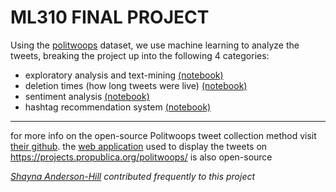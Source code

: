 # ML310 FINAL PROJECT
Using the [politwoops](https://projects.propublica.org/politwoops/) dataset, we use machine learning to analyze the tweets, breaking the project up into the following 4 categories:
  * exploratory analysis and text-mining [(notebook)](https://github.com/barlaensdoonn/ML310-final-project/blob/master/notebooks/deletweet-02-text-mining.ipynb "text-mining notebook")
  * deletion times (how long tweets were live) [(notebook)](https://github.com/barlaensdoonn/ML310-final-project/blob/master/notebooks/deletweet-03-deletion-times.ipynb "deletion times notebook")
  * sentiment analysis [(notebook)](https://github.com/barlaensdoonn/ML310-final-project/blob/master/notebooks/deletweet-04-sentiment-analysis.ipynb "sentiment analysis notebook")
  * hashtag recommendation system [(notebook)](https://github.com/barlaensdoonn/ML310-final-project/blob/master/notebooks/deletweet-05-hashtag-recommender.ipynb "hashtag recommender notebook")

***
for more info on the open-source Politwoops tweet collection method visit [their github](https://github.com/propublica/politwoops-tweet-collector "politwoops tweet collector"). the [web application](https://github.com/propublica/politwoops "politwoops web front end") used to display the tweets on <https://projects.propublica.org/politwoops/> is also open-source

*[Shayna Anderson-Hill](https://github.com/shaynaalice "shaynaalice") contributed frequently to this project*

